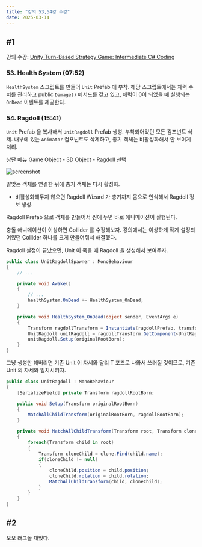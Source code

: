 ```yaml
---
title: "강의 53,54강 수강"
date: 2025-03-14
---
```


## \#1

강의 수강: [Unity Turn-Based Strategy Game: Intermediate C# Coding](https://www.udemy.com/course/unity-turn-based-strategy/)

### 53. Health System (07:52)

`HealthSystem` 스크립트를 만들어 `Unit` Prefab 에 부착. 해당 스크립트에서는 체력 수치를 관리하고 public `Damage()` 메서드를 갖고 있고, 체력이 0이 되었을 때 실행되는 `OnDead` 이벤트를 제공한다.

### 54. Ragdoll (15:41)

`Unit` Prefab 을 복사해서 `UnitRagdoll` Prefab 생성. 부착되어있던 모든 컴포넌트 삭제. 내부에 있는 `Animator` 컴포넌트도 삭제하고, 총기 객체는 비활성화해서 안 보이게 처리.

상단 메뉴 Game Object - 3D Object - Ragdoll 선택

![screenshot](/images/250314-1.png)

알맞는 객체를 연결한 뒤에 총기 객체는 다시 활성화.
- 비활성화해두지 않으면 Ragdoll Wizard 가 총기까지 몸으로 인식해서 Ragdoll 정보 생성.

Ragdoll Prefab 으로 객체를 만들어서 씬에 두면 바로 애니메이션이 실행된다.

충돌 애니메이션이 이상하면 Collider 를 수정해보자. 강의에서는 이상하게 작게 설정되어있던 Collider 하나를 크게 만들어줘서 해결했다.

Ragdoll 설정이 끝났으면, Unit 이 죽을 때 Ragdoll 을 생성해서 보여주자.

```c#
public class UnitRagdollSpawner : MonoBehaviour
{
    // ...

    private void Awake()
    {
        // ...
        healthSystem.OnDead += HealthSystem_OnDead;
    }

    private void HealthSystem_OnDead(object sender, EventArgs e)
    {
        Transform ragdollTransform = Instantiate(ragdollPrefab, transform.position, transform.rotation);
        UnitRagdoll unitRagdoll = ragdollTransform.GetComponent<UnitRagdoll>();
        unitRagdoll.Setup(originalRootBorn);
    }
}

```

그냥 생성만 해버리면 기존 Unit 이 자세와 달리 T 포즈로 나와서 쓰러질 것이므로, 기존 Unit 의 자세와 일치시키자.

```c#
public class UnitRagdoll : MonoBehaviour
{
    [SerializeField] private Transform ragdollRootBorn;

    public void Setup(Transform originalRootBorn)
    {
        MatchAllChildTransform(originalRootBorn, ragdollRootBorn);
    }

    private void MatchAllChildTransform(Transform root, Transform clone)
    {
        foreach(Transform child in root)
        {
            Transform cloneChild = clone.Find(child.name);
            if(cloneChild != null)
            {
                cloneChild.position = child.position;
                cloneChild.rotation = child.rotation;
                MatchAllChildTransform(child, cloneChild);
            }
        }
    }
}

```

## \#2

오오 래그돌 재밌다.
